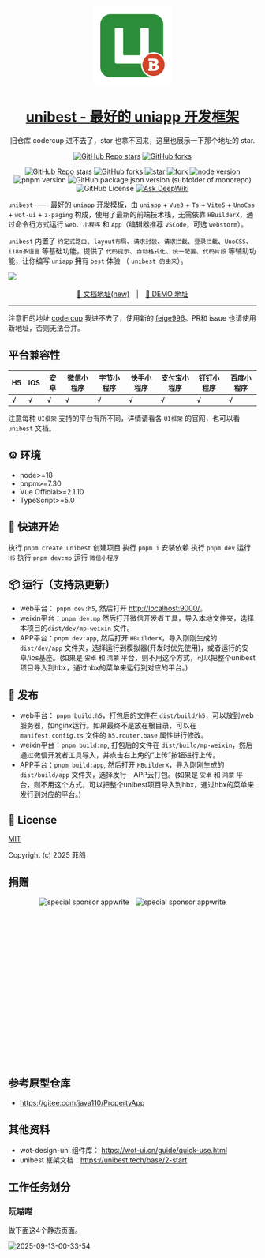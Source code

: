 <p align="center">
  <a href="https://github.com/unibest-tech/unibest">
    <img width="160" src="./src/static/logo.svg">
  </a>
</p>

<h1 align="center">
  <a href="https://github.com/unibest-tech/unibest" target="_blank">unibest - 最好的 uniapp 开发框架</a>
</h1>

<div align="center">
旧仓库 codercup 进不去了，star 也拿不回来，这里也展示一下那个地址的 star.

[![GitHub Repo stars](https://img.shields.io/github/stars/codercup/unibest?style=flat&logo=github)](https://github.com/codercup/unibest)
[![GitHub forks](https://img.shields.io/github/forks/codercup/unibest?style=flat&logo=github)](https://github.com/codercup/unibest)

</div>

<div align="center">

[![GitHub Repo stars](https://img.shields.io/github/stars/feige996/unibest?style=flat&logo=github)](https://github.com/feige996/unibest)
[![GitHub forks](https://img.shields.io/github/forks/feige996/unibest?style=flat&logo=github)](https://github.com/feige996/unibest)
[![star](https://gitee.com/feige996/unibest/badge/star.svg?theme=dark)](https://gitee.com/feige996/unibest/stargazers)
[![fork](https://gitee.com/feige996/unibest/badge/fork.svg?theme=dark)](https://gitee.com/feige996/unibest/members)
![node version](https://img.shields.io/badge/node-%3E%3D22-green)
![pnpm version](https://img.shields.io/badge/pnpm-%3E%3D10-green)
![GitHub package.json version (subfolder of monorepo)](https://img.shields.io/github/package-json/v/feige996/unibest)
![GitHub License](https://img.shields.io/github/license/feige996/unibest)
[![Ask DeepWiki](https://deepwiki.com/badge.svg)](https://deepwiki.com/nwt-q/001-Smart-Community)

</div>

`unibest` —— 最好的 `uniapp` 开发模板，由 `uniapp` + `Vue3` + `Ts` + `Vite5` + `UnoCss` + `wot-ui` + `z-paging` 构成，使用了最新的前端技术栈，无需依靠 `HBuilderX`，通过命令行方式运行 `web`、`小程序` 和 `App`（编辑器推荐 `VSCode`，可选 `webstorm`）。

`unibest` 内置了 `约定式路由`、`layout布局`、`请求封装`、`请求拦截`、`登录拦截`、`UnoCSS`、`i18n多语言` 等基础功能，提供了 `代码提示`、`自动格式化`、`统一配置`、`代码片段` 等辅助功能，让你编写 `uniapp` 拥有 `best` 体验 （ `unibest 的由来`）。

![](https://raw.githubusercontent.com/andreasbm/readme/master/screenshots/lines/rainbow.png)

<p align="center">
  <a href="https://unibest.tech/" target="_blank">📖 文档地址(new)</a>
  <span style="margin:0 10px;">|</span>
  <a href="https://feige996.github.io/hello-unibest/" target="_blank">📱 DEMO 地址</a>
</p>

---

注意旧的地址 [codercup](https://github.com/codercup/unibest) 我进不去了，使用新的 [feige996](https://github.com/feige996/unibest)。PR和 issue 也请使用新地址，否则无法合并。

## 平台兼容性

| H5  | IOS | 安卓 | 微信小程序 | 字节小程序 | 快手小程序 | 支付宝小程序 | 钉钉小程序 | 百度小程序 |
| --- | --- | ---- | ---------- | ---------- | ---------- | ------------ | ---------- | ---------- |
| √   | √   | √    | √          | √          | √          | √            | √          | √          |

注意每种 `UI框架` 支持的平台有所不同，详情请看各 `UI框架` 的官网，也可以看 `unibest` 文档。

## ⚙️ 环境

- node>=18
- pnpm>=7.30
- Vue Official>=2.1.10
- TypeScript>=5.0

## &#x1F4C2; 快速开始

执行 `pnpm create unibest` 创建项目
执行 `pnpm i` 安装依赖
执行 `pnpm dev` 运行 `H5`
执行 `pnpm dev:mp` 运行 `微信小程序`

## 📦 运行（支持热更新）

- web平台： `pnpm dev:h5`, 然后打开 [http://localhost:9000/](http://localhost:9000/)。
- weixin平台：`pnpm dev:mp` 然后打开微信开发者工具，导入本地文件夹，选择本项目的`dist/dev/mp-weixin` 文件。
- APP平台：`pnpm dev:app`, 然后打开 `HBuilderX`，导入刚刚生成的`dist/dev/app` 文件夹，选择运行到模拟器(开发时优先使用)，或者运行的安卓/ios基座。(如果是 `安卓` 和 `鸿蒙` 平台，则不用这个方式，可以把整个unibest项目导入到hbx，通过hbx的菜单来运行到对应的平台。)

## 🔗 发布

- web平台： `pnpm build:h5`，打包后的文件在 `dist/build/h5`，可以放到web服务器，如nginx运行。如果最终不是放在根目录，可以在 `manifest.config.ts` 文件的 `h5.router.base` 属性进行修改。
- weixin平台：`pnpm build:mp`, 打包后的文件在 `dist/build/mp-weixin`，然后通过微信开发者工具导入，并点击右上角的“上传”按钮进行上传。
- APP平台：`pnpm build:app`, 然后打开 `HBuilderX`，导入刚刚生成的`dist/build/app` 文件夹，选择发行 - APP云打包。(如果是 `安卓` 和 `鸿蒙` 平台，则不用这个方式，可以把整个unibest项目导入到hbx，通过hbx的菜单来发行到对应的平台。)

## 📄 License

[MIT](https://opensource.org/license/mit/)

Copyright (c) 2025 菲鸽

## 捐赠

<p align='center'>
<img alt="special sponsor appwrite" src="https://oss.laf.run/ukw0y1-site/pay/wepay.png" height="330" style="display:inline-block; height:330px;">
<img alt="special sponsor appwrite" src="https://oss.laf.run/ukw0y1-site/pay/alipay.jpg" height="330" style="display:inline-block; height:330px; margin-left:10px;">
</p>


## 参考原型仓库

- https://gitee.com/java110/PropertyApp

## 其他资料

- wot-design-uni 组件库： https://wot-ui.cn/guide/quick-use.html
- unibest 框架文档：https://unibest.tech/base/2-start

## 工作任务划分

### 阮喵喵

做下面这4个静态页面。

![2025-09-13-00-33-54](https://s2.loli.net/2025/09/13/gtkP7dIYfnyqZ6m.png)


